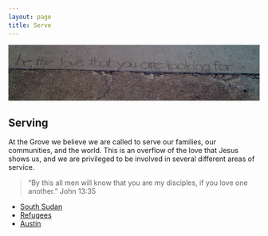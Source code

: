 ```yaml
---
layout: page
title: Serve
---
```


<img class="banner" src="/img/be-the-love.jpg" alt="Be the love you are looking for in the world" />

## Serving

At the Grove we believe we are called to serve our families, our communities, and the world. This is an overflow of the love that Jesus shows us, and we are privileged to be involved in several different areas of service.

> &ldquo;By this all men will know that you are my disciples, if you love one another.&rdquo; John 13:35

 - [South Sudan](/the-world/sudan)
 - [Refugees](/the-world/human-trafficking)
 - [Austin](/austin/serve-austin-sunday)
